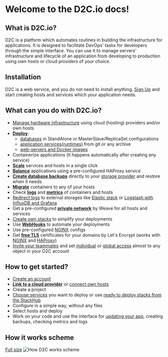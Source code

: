 # Welcome to the D2C.io docs!

## What is D2C.io?

D2C is a platform which automates routines in building the infrastructure for applications. It is designed to facilitate DevOps' tasks for developers through the simple interface. You can use it to manage servers' infrastructure and lifecycle of an application from developing to production using own hosts or cloud providers of your choice.

## Installation

D2C is a web service, and you do not need to install anything. [Sign Up](https://panel.d2c.io/user/register) and start creating hosts and services which your application needs.

## What can you do with D2C.io?

- [Manage hardware infrastructure](/hosts/hosts/) using cloud (hosting) providers and/or own hosts
- [**Deploy**](/platform/deployment/):
    - [databases](/services/services/#data-services) in StandAlone or MasterSlave/ReplicaSet configurations
    - [application services(runtimes)](/services/services/#application-services-runtimes) from git or any archive
    - [web-servers and Docker images](/services/services/#other-services)
- Containerize applications (it happens automatically after creating any service)
- [**Scale**](/platform/scaling/) services and hosts in a single click
- [**Balance**](/platform/balancing/) applications using a pre-configured HAProxy service
- [**Create database backups**](/platform/backups) directly to your [storage provider](/providers/storage-providers/) and restore when it needs
- [**Migrate**](/platform/migration/) containers to any of your hosts
- Check [**logs**](/platform/logs/) and [**metrics**](/platform/metrics/) of containers and hosts
- [Redirect logs](/platform/logs-redirection/) to external storages like [Elastic stack](https://d2c.io/stackhub/elastic-stack) or [Logstash with InfluxDB and Grafana](https://d2c.io/stackhub/logstash-influxdb-grafana-stack)
- Get a pre-configured [**private network**](/platform/private-network/) by Weave for all hosts and services
- [Create own stacks](/stacks/stacks/) to simplify your deployments
- Use [**WebHooks**](/platform/webhooks/) to automate your deployments
- Use pre-configured [NGINX](/services/other-services/nginx/) configs
- Get [**free TLS**](/platform/domains-and-certificates/) certificates for your domains by Let's Encrypt (works with [NGINX](/services/other-services/nginx/) and [HAProxy](/services/other-services/haproxy/))
- [Invite your teammates](/account/team-management/#members) and set [individual](/account/team-management/#local-rules) or [global access](/account/team-management/#global-roles) almost to any object in your D2C account

## How to get started?

- [Create an account](https://panel.d2c.io/user/register)
- [**Link to a cloud provider**](/providers/cloud-providers/) or [connect own hosts](/hosts/connect-own-host/#supported-operation-systems-and-requirements)
- Create a project
- [Choose services](/services/services/) you want to deploy or use [ready to deploy stacks from the StackHub](https://d2c.io/stackhub)
- Configure in a simple way, without any files
- Select hosts and deploy
- Work on your code and use the interface for [updating your app](/services/services/#actions-with-application-services), creating backups, checking metrics and logs

## How it works scheme

[Full size](/img/new_interface/how_d2c_works_en.png)
![How D2C works scheme](/img/new_interface/how_d2c_works_en.png)
